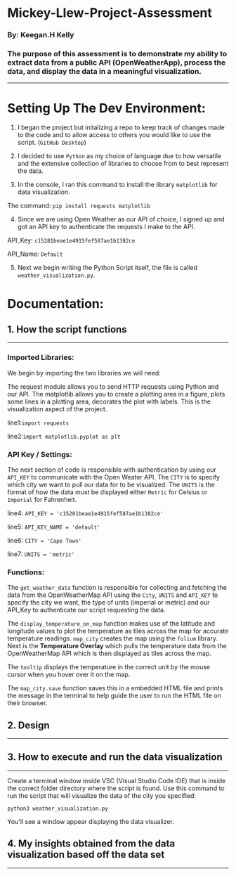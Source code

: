 # Mickey-Llew-Project-Assessment
### By: Keegan.H Kelly
### The purpose of this assessment is to demonstrate my ability to extract data from a public API (OpenWeatherApp), process the data, and display the data in a meaningful visualization.
---
# Setting Up The Dev Environment:

1. I began the project but initalizing a repo to keep track of changes made to the code and to allow access to others you would like to use the script. (`GitHub Desktop`)

2. I decided to use `Python` as my choice of language due to how versatile and the extensive collection of libraries to choose from to best represent the data.

3. In the console, I ran this command to install the library `matplotlib` for data visualization.

The command: `pip install requests matplotlib`

4. Since we are using Open Weather as our API of choice, I signed up and got an API key to authenticate the requests I make to the API.

API_Key: `c15281beae1e4915fef587ae1b1382ce`

API_Name: `Default`

5. Next we begin writing the Python Script itself, the file is called `weather_visualization.py`.


# Documentation:
## 1. How the script functions
---

### Imported Libraries:
We begin by importing the two libraries we will need:

The request module allows you to send HTTP requests using Python and our API. The matplotlib allows you to create a plotting area in a figure, plots some lines in a plotting area, decorates the plot with labels. This is the visualization aspect of the project.

line1:`import requests`

line2:`import matplotlib.pyplot as plt`

### API Key / Settings:

The next section of code is responsible with authentication by using our `API_KEY` to communicate with the Open Weater API. The `CITY` is to specify which city we want to pull our data for to be visualized. The `UNITS` is the format of how the data must be displayed either `Metric` for Celsius or `Imperial` for Fahrenheit.

line4: `API_KEY = 'c15281beae1e4915fef587ae1b1382ce'`

line5: `API_KEY_NAME = 'default'` 

line6: `CITY = 'Cape Town'`

line7: `UNITS = 'metric'`

### Functions:

The `get_weather_data` function is responsible for collecting and fetching the data from the OpenWeatherMap API using the `City`, `UNITS` and `API_KEY` to specify the city we want, the type of units (imperial or metric) and our API_Key to authenticate our script requesting the data.

The `display_temperature_on_map` function makes use of the latitude and longitude values to plot the temperature as tiles across the map for accurate temperature readings. `map_city` creates the map using the `folium` library. Next is the **Temperature Overlay** which pulls the temperature data from the OpenWeatherMap API which is then displayed as tiles across the map.

The `tooltip` displays the temperature in the correct unit by the mouse cursor when you hover over it on the map. 

The `map_city.save` function saves this in a embedded HTML file and prints the message in the terminal to help guide the user to run the HTML file on their browser.
## 2. Design
---



## 3. How to execute and run the data visualization
---
Create a terminal window inside VSC (Visual Studio Code IDE) that is inside the correct folder directory where the script is found. Use this command to run the script that will visualize the data of the city you specified:

`python3 weather_visualization.py`

You'll see a window appear displaying the data visualizer.

## 4. My insights obtained from the data visualization based off the data set
---